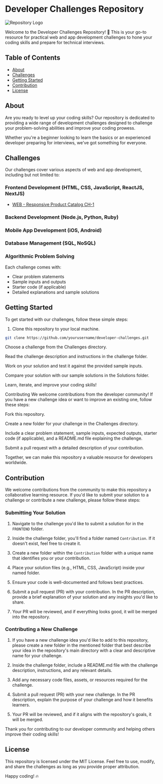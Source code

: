 # Developer Challenges Repository

![Repository Logo](repository_logo.png)

Welcome to the Developer Challenges Repository! 🚀 This is your go-to resource for practical web and app development challenges to hone your coding skills and prepare for technical interviews.

## Table of Contents

- [About](#about)
- [Challenges](#challenges)
- [Getting Started](#getting-started)
- [Contribution](#contribution)
- [License](#license)

## About

Are you ready to level up your coding skills? Our repository is dedicated to providing a wide range of development challenges designed to challenge your problem-solving abilities and improve your coding prowess.

Whether you're a beginner looking to learn the basics or an experienced developer preparing for interviews, we've got something for everyone.

## Challenges

Our challenges cover various aspects of web and app development, including but not limited to:

### Frontend Development (HTML, CSS, JavaScript, ReactJS, NextJS)

- [WEB - Responsive Product Catalog CH-1](FRONTEND/WEB/Responsive%20Product%20Catalog%20CH-1)

### Backend Development (Node.js, Python, Ruby)

### Mobile App Development (iOS, Android)

### Database Management (SQL, NoSQL)

### Algorithmic Problem Solving


Each challenge comes with:

- Clear problem statements
- Sample inputs and outputs
- Starter code (if applicable)
- Detailed explanations and sample solutions

## Getting Started

To get started with our challenges, follow these simple steps:

1. Clone this repository to your local machine.

```bash
git clone https://github.com/yourusername/developer-challenges.git
```
Choose a challenge from the Challenges directory.

Read the challenge description and instructions in the challenge folder.

Work on your solution and test it against the provided sample inputs.

Compare your solution with our sample solutions in the Solutions folder.

Learn, iterate, and improve your coding skills!

Contributing
We welcome contributions from the developer community! If you have a new challenge idea or want to improve an existing one, follow these steps:

Fork this repository.

Create a new folder for your challenge in the Challenges directory.

Include a clear problem statement, sample inputs, expected outputs, starter code (if applicable), and a README.md file explaining the challenge.

Submit a pull request with a detailed description of your contribution.

Together, we can make this repository a valuable resource for developers worldwide.
## Contribution

We welcome contributions from the community to make this repository a collaborative learning resource. If you'd like to submit your solution to a challenge or contribute a new challenge, please follow these steps:

### Submitting Your Solution

1. Navigate to the challenge you'd like to submit a solution for in the `FRONTEND` folder.

2. Inside the challenge folder, you'll find a folder named `Contribution`. If it doesn't exist, feel free to create it.

3. Create a new folder within the `Contribution` folder with a unique name that identifies you or your contribution.

4. Place your solution files (e.g., HTML, CSS, JavaScript) inside your named folder.

5. Ensure your code is well-documented and follows best practices.

6. Submit a pull request (PR) with your contribution. In the PR description, provide a brief explanation of your solution and any insights you'd like to share.

7. Your PR will be reviewed, and if everything looks good, it will be merged into the repository.

### Contributing a New Challenge

1. If you have a new challenge idea you'd like to add to this repository, please create a new folder in the mentioned folder that best describe your idea  in the  repository's main directory with a clear and descriptive name for your challenge.

2. Inside the challenge folder, include a README.md file with the challenge description, instructions, and any relevant details.

3. Add any necessary code files, assets, or resources required for the challenge.

4. Submit a pull request (PR) with your new challenge. In the PR description, explain the purpose of your challenge and how it benefits learners.

5. Your PR will be reviewed, and if it aligns with the repository's goals, it will be merged.

Thank you for contributing to our developer community and helping others improve their coding skills!

## License
This repository is licensed under the MIT License. Feel free to use, modify, and share the challenges as long as you provide proper attribution.

Happy coding! 🔥

